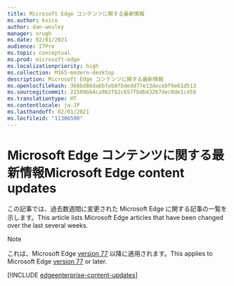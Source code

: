 ```yaml
---
title: Microsoft Edge コンテンツに関する最新情報
ms.author: kvice
author: dan-wesley
manager: srugh
ms.date: 02/01/2021
audience: ITPro
ms.topic: conceptual
ms.prod: microsoft-edge
ms.localizationpriority: high
ms.collection: M365-modern-desktop
description: Microsoft Edge コンテンツに関する最新情報
ms.openlocfilehash: 368bd86da6bfeb8fbdedd77e13decebf9e61d513
ms.sourcegitcommit: 21509bb4ca9b2f62c657fbdb43267dec0de1c458
ms.translationtype: HT
ms.contentlocale: ja-JP
ms.lasthandoff: 02/01/2021
ms.locfileid: "11306590"
---
```

# <span data-ttu-id="732de-103">Microsoft Edge コンテンツに関する最新情報</span><span class="sxs-lookup"><span data-stu-id="732de-103">Microsoft Edge content updates</span></span>

<span data-ttu-id="732de-104">この記事では、過去数週間に変更された Microsoft Edge に関する記事の一覧を示します。</span><span class="sxs-lookup"><span data-stu-id="732de-104">This article lists Microsoft Edge articles that have been changed over the last several weeks.</span></span>

> [!NOTE]
> <span data-ttu-id="732de-105">これは、Microsoft Edge [version 77](https://support.microsoft.com/help/4027011/microsoft-edge-find-out-which-version-you-have?ocid=MicrosoftStore-EdgeVersion) 以降に適用されます。</span><span class="sxs-lookup"><span data-stu-id="732de-105">This applies to Microsoft Edge [version 77](https://support.microsoft.com/help/4027011/microsoft-edge-find-out-which-version-you-have?ocid=MicrosoftStore-EdgeVersion) or later.</span></span>

[!INCLUDE [edgeenterprise-content-updates](./includes/edgeenterprise-content-updates.md)]
